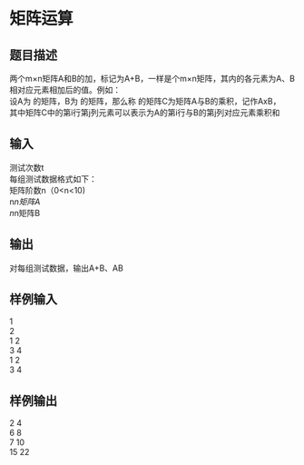  # 矩阵运算  
  
 ## 题目描述  
 两个m×n矩阵A和B的加，标记为A+B，一样是个m×n矩阵，其内的各元素为A、B相对应元素相加后的值。例如：  
 设A为  的矩阵，B为  的矩阵，那么称  的矩阵C为矩阵A与B的乘积，记作AxB，  
 其中矩阵C中的第i行第j列元素可以表示为A的第i行与B的第j列对应元素乘积和  
 ## 输入  
 测试次数t  
 每组测试数据格式如下：  
 矩阵阶数n（0<n<10)  
 n*n矩阵A  
 n*n矩阵B  
   
 ## 输出  
 对每组测试数据，输出A+B、AB  
   
 ## 样例输入  
1  
2  
1 2  
3 4  
1 2  
3 4  
 ## 样例输出  
 2 4  
 6 8  
 7 10  
 15 22  
   
  

